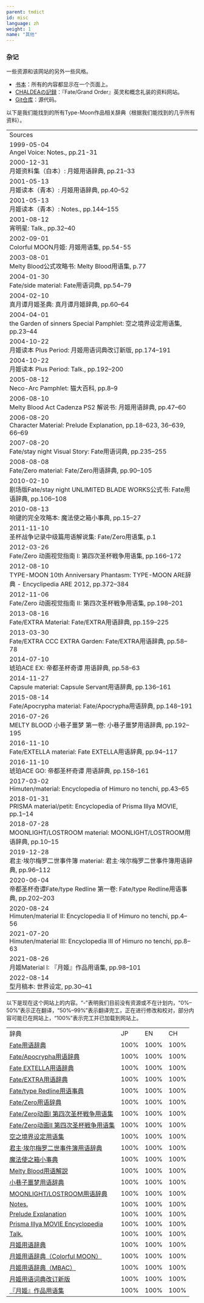 ```yaml
---
parent: tmdict
id: misc
language: zh
weight: 1
name: "其他"
---
```


 ### 杂记

一些资源和该网站的另外一些风格。

- <a href="../book/">书本</a>：所有的内容都显示在一个页面上。
- <a href="https://chaldea.tmdict.com/">CHALDEAの記録</a>：『Fate/Grand Order』英灵和概念礼装的资料网站。
- <a href="https://github.com/tmdict/tmdict/">Git仓库</a>：源代码。

以下是我们能找到的所有Type-Moon作品相关辞典（根据我们能找到的几乎所有资料）。

<table>
  <tr class="header">
    <td>Sources</td>
  </tr>
  <tr id="1999av">
    <td>1999-05-04<br /><span class="source">Angel Voice</span>: <span class="glossary">Notes.</span>, <span class="page">pp.21-31</span></td>
  </tr>
  <tr id="2000tdc">
    <td>2000-12-31<br /><span class="source">月姬资料集（白本）</span>: <span class="glossary">月姬用语辞典</span>, <span class="page">pp.21–33</span></td>
  </tr>
  <tr id="2001tdtd">
    <td>2001-05-13<br /><span class="source">月姬读本（青本）</span>: <span class="glossary">月姬用语辞典</span>, <span class="page">pp.40–52</span></td>
  </tr>
  <tr id="2001tdn">
    <td>2001-05-13<br /><span class="source">月姬读本（青本）</span>: <span class="glossary">Notes.</span>, <span class="page">pp.144–155</span></td>
  </tr>
  <tr id="2001ynm">
    <td>2001-08-12<br /><span class="source">宵明星</span>: <span class="glossary">Talk.</span>, <span class="page">pp.32–40</span></td>
  </tr>
  <tr id="2002cmt">
    <td>2002-09-01<br /><span class="source">Colorful MOON月姬</span>: <span class="glossary">月姬用语集</span>, <span class="page">pp.54-55</span></td>
  </tr>
  <tr id="2003mbosg">
    <td>2003-08-01<br /><span class="source">Melty Blood公式攻略书</span>: <span class="glossary">Melty Blood用语集</span>, <span class="page">p.77</span></td>
  </tr>
  <tr id="2004fsm">
    <td>2004-01-30<br /><span class="source">Fate/side material</span>: <span class="glossary">Fate用语词典</span>, <span class="page">pp.54–79</span></td>
  </tr>
  <tr id="2004sts">
    <td>2004-02-10<br /><span class="source">真月谭月姬圣典</span>: <span class="glossary">真月谭月姬辞典</span>, <span class="page">pp.60–64</span></td>
  </tr>
  <tr id="2004gssp">
    <td>2004-04-01<br /><span class="source">the Garden of sinners Special Pamphlet</span>: <span class="glossary">空之境界设定用语集</span>, <span class="page">pp.23–44</span></td>
  </tr>
  <tr id="2004tdpptdr">
    <td>2004-10-22<br /><span class="source">月姬读本 Plus Period</span>: <span class="glossary">月姬用语词典改订新版</span>, <span class="page">pp.174–191</span></td>
  </tr>
  <tr id="2004tdppt">
    <td>2004-10-22<br /><span class="source">月姬读本 Plus Period</span>: <span class="glossary">Talk.</span>, <span class="page">pp.192–200</span></td>
  </tr>
  <tr id="2005np">
    <td>2005-08-12<br /><span class="source">Neco-Arc Pamphlet</span>: <span class="glossary">猫大百科</span>, <span class="page">pp.8–9</span></td>
  </tr>
  <tr id="2006mbacpm">
    <td>2006-08-10<br /><span class="source">Melty Blood Act Cadenza PS2 解说书</span>: <span class="glossary">月姬用语辞典</span>, <span class="page">pp.47–60</span></td>
  </tr>
  <tr id="2006cm">
    <td>2006-08-20<br /><span class="source">Character Material</span>: <span class="glossary">Prelude Explanation</span>, <span class="page">pp.18–623, 36–639, 66–69</span></td>
  </tr>
  <tr id="2007fsnvs">
    <td>2007-08-20<br /><span class="source">Fate/stay night Visual Story</span>: <span class="glossary">Fate用语词典</span>, <span class="page">pp.235–255</span></td>
  </tr>
  <tr id="2008fzm">
    <td>2008-08-08<br /><span class="source">Fate/Zero material</span>: <span class="glossary">Fate/Zero用语辞典</span>, <span class="page">pp.90–105</span></td>
  </tr>
  <tr id="2010fsnubwfog">
    <td>2010-02-10<br /><span class="source">剧场版Fate/stay night UNLIMITED BLADE WORKS公式书</span>: <span class="glossary">Fate用语辞典</span>, <span class="page">pp.106–108</span></td>
  </tr>
  <tr id="2010hibichika">
    <td>2010-08-13<br /><span class="source">响键的完全攻略本</span>: <span class="glossary">魔法使之箱小事典</span>, <span class="page">pp.15–27</span></td>
  </tr>
  <tr id="2011rgwscgc">
    <td>2011-11-10<br /><span class="source">圣杯战争记录中级篇用语解说集</span>: <span class="glossary">Fate/Zero用语集</span>, <span class="page">p.1</span></td>
  </tr>
  <tr id="2012fzavg1">
    <td>2012-03-26<br /><span class="source">Fate/Zero 动画视觉指南 I</span>: <span class="glossary">第四次圣杯戦争用语集</span>, <span class="page">pp.166–172</span></td>
  </tr>
  <tr id="2012tmap">
    <td>2012-08-10<br /><span class="source">TYPE-MOON 10th Anniversary Phantasm</span>: <span class="glossary">TYPE-MOON ARE辞典 - Encyclipedia ARE 2012</span>, <span class="page">pp.372–384</span></td>
  </tr>
  <tr id="2012fzavg2">
    <td>2012-11-06<br /><span class="source">Fate/Zero 动画视觉指南 II</span>: <span class="glossary">第四次圣杯戦争用语集</span>, <span class="page">pp.198–201</span></td>
  </tr>
  <tr id="2013fem">
    <td>2013-08-16<br /><span class="source">Fate/EXTRA Material</span>: <span class="glossary">Fate/EXTRA用语辞典</span>, <span class="page">pp.159–225</span></td>
  </tr>
  <tr id="2013feccceg">
    <td>2013-03-30<br /><span class="source">Fate/EXTRA CCC EXTRA Garden</span>: <span class="glossary">Fate/EXTRA用语辞典</span>, <span class="page">pp.58–78</span></td>
  </tr>
  <tr id="2014kaex">
    <td>2014-07-10<br /><span class="source">琥珀ACE EX</span>: <span class="glossary">帝都圣杯奇谭 用语辞典</span>, <span class="page">pp.58–63</span></td>
  </tr>
  <tr id="2014cm">
    <td>2014-11-27<br /><span class="source">Capsule material</span>: <span class="glossary">Capsule Servant用语辞典</span>, <span class="page">pp.136–161</span></td>
  </tr>
  <tr id="2015fam">
    <td>2015-08-14<br /><span class="source">Fate/Apocrypha material</span>: <span class="glossary">Fate/Apocrypha用语辞典</span>, <span class="page">pp.148–191</span></td>
  </tr>
  <tr id="2016mbbaan">
    <td>2016-07-26<br /><span class="source">MELTY BLOOD 小巷子噩梦 第一卷</span>: <span class="glossary">小巷子噩梦用语辞典</span>, <span class="page">pp.192–195</span></td>
  </tr>
  <tr id="2016fexm">
    <td>2016-11-10<br /><span class="source">Fate/EXTELLA material</span>: <span class="glossary">Fate EXTELLA用语辞典</span>, <span class="page">pp.94–117</span></td>
  </tr>
  <tr id="2016kago">
    <td>2016-11-10<br /><span class="source">琥珀ACE GO</span>: <span class="glossary">帝都圣杯奇谭 用语辞典</span>, <span class="page">pp.158–161</span></td>
  </tr>
  <tr id="2017himuten">
    <td>2017-03-02<br /><span class="source">Himuten/material</span>: <span class="glossary">Encyclopedia of Himuro no tenchi</span>, <span class="page">pp.43–65</span></td>
  </tr>
  <tr id="2018pmp">
    <td>2018-01-31<br /><span class="source">PRISMA material/petit</span>: <span class="glossary">Encyclopedia of Prisma Illya MOVIE</span>, <span class="page">pp.1–14</span></td>
  </tr>
  <tr id="2018moonlightlr">
    <td>2018-07-28<br /><span class="source">MOONLIGHT/LOSTROOM material</span>: <span class="glossary">MOONLIGHT/LOSTROOM用语辞典</span>, <span class="page">pp.10–15</span></td>
  </tr>
  <tr id="2019casefiles">
    <td>2019-12-28<br /><span class="source">君主·埃尔梅罗二世事件簿 material</span>: <span class="glossary">君主·埃尔梅罗二世事件簿用语辞典</span>, <span class="page">pp.96–112</span></td>
  </tr>
  <tr id="2020ftredline">
    <td>2020-06-04<br /><span class="source">帝都圣杯奇谭Fate/type Redline 第一卷</span>: <span class="glossary">Fate/type Redline用语事典</span>, <span class="page">pp.202–203</span></td>
  </tr>
  <tr id="2020himuten2">
    <td>2020-08-24<br /><span class="source">Himuten/material II</span>: <span class="glossary">Encyclopedia II of Himuro no tenchi</span>, <span class="page">pp.4–56</span></td>
  </tr>
  <tr id="2021himuten3">
    <td>2021-07-20<br /><span class="source">Himuten/material III</span>: <span class="glossary">Encyclopedia III of Himuro no tenchi</span>, <span class="page">pp.8–63</span></td>
  </tr>
  <tr id="2021tm1">
    <td>2021-08-26<br /><span class="source">月姬Material I</span>: <span class="glossary">『月姬』作品用语集</span>, <span class="page">pp.98–101</span></td>
  </tr>
  <tr id="2022kk">
    <td>2022-08-14<br /><span class="source">型月稿本</span>: <span class="glossary">世界设定</span>, <span class="page">pp.30–41</span></td>
  </tr>
</table>

以下是现在这个网站上的内容。“-”表明我们目前没有资源或不在计划内，“0%–50%”表示正在翻译，“50%–99%”表示翻译完工，正在进行修改和校对，部分内容可能已在网站上，“100%”表示完工并已加载到网站上。

<table>
  <tr class="header">
    <td>辞典</td>
    <td style="width:10px;">JP</td>
    <td style="width:10px;">EN</td>
    <td style="width:10px;">CH</td>
  </tr>
  <tr>
    <td><a href="../book/#fate-side-material?lang=zh">Fate用语辞典</a></td>
    <td class="progress3">100%</td>
    <td class="progress3">100%</td>
    <td class="progress3">100%</td>
  </tr>
  <tr>
    <td><a href="../book/#fate-apocrypha-material?lang=zh">Fate/Apocrypha用语辞典</a></td>
    <td class="progress3">100%</td>
    <td class="progress3">100%</td>
    <td class="progress3">100%</td>
  </tr>
  <tr>
    <td><a href="../book/#fate-extella-material?lang=zh">Fate EXTELLA用语辞典</a></td>
    <td class="progress3">100%</td>
    <td class="progress3">100%</td>
    <td class="progress3">100%</td>
  </tr>
  <tr>
    <td><a href="../book/#fate-extra-material?lang=zh">Fate/EXTRA用语辞典</a></td>
    <td class="progress3">100%</td>
    <td class="progress3">100%</td>
    <td class="progress3">100%</td>
  </tr>
  <tr>
    <td><a href="../book/#fate-type-redline-vol-1?lang=zh">Fate/type Redline用语事典</a></td>
    <td class="progress3">100%</td>
    <td class="progress3">100%</td>
    <td class="progress3">100%</td>
  </tr>
  <tr>
    <td><a href="../book/#fate-zero-material?lang=zh">Fate/Zero用语辞典</a></td>
    <td class="progress3">100%</td>
    <td class="progress3">100%</td>
    <td class="progress3">100%</td>
  </tr>
  <tr>
    <td><a href="../book/#fate-zero-animation-guide-i?lang=zh">Fate/Zero动画I 第四次圣杯戦争用语集</a></td>
    <td class="progress3">100%</td>
    <td class="progress3">100%</td>
    <td class="progress3">100%</td>
  </tr>
  <tr>
    <td><a href="../book/#fate-zero-animation-guide-ii?lang=zh">Fate/Zero动画II 第四次圣杯戦争用语集</a></td>
    <td class="progress3">100%</td>
    <td class="progress3">100%</td>
    <td class="progress3">100%</td>
  </tr>
  <tr>
    <td><a href="../book/#garden-of-sinners-pamphlet?lang=zh">空之境界设定用语集</a></td>
    <td class="progress3">100%</td>
    <td class="progress3">100%</td>
    <td class="progress3">100%</td>
  </tr>
  <tr>
    <td><a href="../book/#lord-el-melloi-ii-case-files-material?lang=zh">君主·埃尔梅罗二世事件簿用语辞典</a></td>
    <td class="progress3">100%</td>
    <td class="progress3">100%</td>
    <td class="progress3">100%</td>
  </tr>
  <tr>
    <td><a href="../book/#hibichika-complete-capture-book?lang=zh">魔法使之箱小事典</a></td>
    <td class="progress3">100%</td>
    <td class="progress3">100%</td>
    <td class="progress3">100%</td>
  </tr>
  <tr>
    <td><a href="../book/#melty-blood-official-strategy-guide?lang=zh">Melty Blood用语解説</a></td>
    <td class="progress3">100%</td>
    <td class="progress3">100%</td>
    <td class="progress3">100%</td>
  </tr>
  <tr>
    <td><a href="../book/#melty-blood-back-alley-alliance-nightmare-vol-1?lang=zh">小巷子噩梦用语辞典</a></td>
    <td class="progress3">100%</td>
    <td class="progress3">100%</td>
    <td class="progress3">100%</td>
  </tr>
  <tr>
    <td><a href="../book/#moonlight-lostroom-material?lang=zh">MOONLIGHT/LOSTROOM用语辞典</a></td>
    <td class="progress3">100%</td>
    <td class="progress3">100%</td>
    <td class="progress3">100%</td>
  </tr>
  <tr>
    <td><a href="../book/#angel-voice?lang=zh">Notes.</a></td>
    <td class="progress3">100%</td>
    <td class="progress3">100%</td>
    <td class="progress3">100%</td>
  </tr>
  <tr>
    <td><a href="../book/#character-material?lang=zh">Prelude Explanation</a></td>
    <td class="progress3">100%</td>
    <td class="progress3">100%</td>
    <td class="progress3">100%</td>
  </tr>
  <tr>
    <td><a href="../book/#prisma-material-petit?lang=zh">Prisma Illya MOVIE Encyclopedia</a></td>
    <td class="progress3">100%</td>
    <td class="progress3">100%</td>
    <td class="progress3">100%</td>
  </tr>
  <tr>
    <td><a href="../book/#yoi-no-myoujou?lang=zh">Talk.</a></td>
    <td class="progress3">100%</td>
    <td class="progress3">100%</td>
    <td class="progress3">100%</td>
  </tr>
  <tr>
    <td><a href="../book/#tsukihime-data-collection?lang=zh">月姬用语辞典</a></td>
    <td class="progress3">100%</td>
    <td class="progress3">100%</td>
    <td class="progress3">100%</td>
  </tr>
  <tr>
    <td><a href="../book/#colorful-moon-tsukihime?lang=zh">月姬用语辞典（Colorful MOON）</a></td>
    <td class="progress3">100%</td>
    <td class="progress3">100%</td>
    <td class="progress3">100%</td>
  </tr>
  <tr>
    <td><a href="../book/#melty-blood-act-cadenza-ps2-manual?lang=zh">月姬用语辞典（MBAC）</a></td>
    <td class="progress3">100%</td>
    <td class="progress3">100%</td>
    <td class="progress3">100%</td>
  </tr>
  <tr>
    <td><a href="../book/#tsukihime-dokuhon-plus-period?lang=zh">月姬用语词典改订新版</a></td>
    <td class="progress3">100%</td>
    <td class="progress3">100%</td>
    <td class="progress3">100%</td>
  </tr>
  <tr>
    <td><a href="../book/#tsukihime-material-i?lang=ja">『月姬』作品用语集</a></td>
    <td class="progress3">100%</td>
    <td class="progress3">100%</td>
    <td class="progress3">100%</td>
  </tr>
</table>
